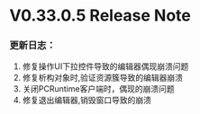 # V0.33.0.5 Release Note

### 更新日志：

1. 修复操作UI下拉控件导致的编辑器偶现崩溃问题
2. 修复析构对象时,验证资源簇导致的编辑器崩溃
3. 关闭PCRuntime客户端时，偶现的崩溃问题
4. 修复退出编辑器,销毁窗口导致的崩溃

